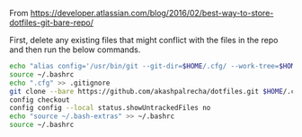 From https://developer.atlassian.com/blog/2016/02/best-way-to-store-dotfiles-git-bare-repo/

First, delete any existing files that might conflict with the files in the repo and then run the below commands.

```bash
echo "alias config='/usr/bin/git --git-dir=$HOME/.cfg/ --work-tree=$HOME'" >> ~/.bashrc
source ~/.bashrc
echo ".cfg" >> .gitignore
git clone --bare https://github.com/akashpalrecha/dotfiles.git $HOME/.cfg
config checkout
config config --local status.showUntrackedFiles no
echo "source ~/.bash-extras" >> ~/.bashrc
source ~/.bashrc
```
